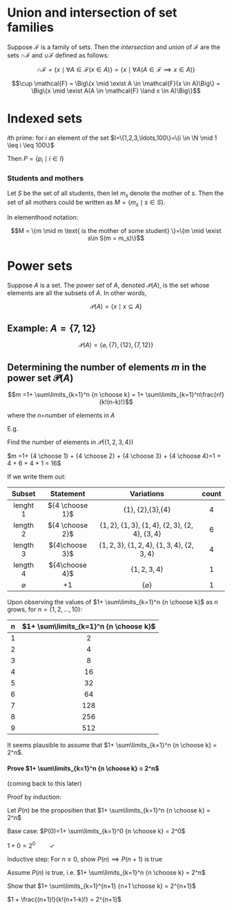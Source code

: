 # Union and intersection of set families

Suppose $\mathcal{F}$ is a family of sets. Then the _intersection_ and _union_ of $\mathcal{F}$ are the sets $\cap \mathcal{F}$ and $\cup \mathcal{F}$ defined as follows:

$$\cap \mathcal{F} = \Big\{x \mid \forall A \in \mathcal{F}(x \in A)\Big\} = \Big\{x \mid \forall A(A \in \mathcal{F} \implies x \in A)\Big\}$$

$$\cup \mathcal{F} = \Big\{x \mid \exist A \in \mathcal{F}(x \in A)\Big\} = \Big\{x \mid \exist A(A \in \mathcal{F} \land x \in A)\Big\}$$

# Indexed sets

$i$th prime: for $i$ an element of the set $I=\{1,2,3,\ldots,100\}=\{i \in \N \mid 1 \leq i \leq 100\}$

Then $P=\{p_i \mid i \in I\}$

### Students and mothers

Let $S$ be the set of all students, then let $m_s$ denote the mother of $s$. Then the set of all mothers could be written as $M=\{m_s \mid s \in S \}$.

In elementhood notation:

$$M = \{m \mid m \text{ is the mother of some student} \}=\{m \mid \exist s\in S(m = m_s)\}$$

# Power sets

Suppose $A$ is a set. The _power set_ of $A$, denoted $\mathscr{P}(A)$, is the set whose elements are all the subsets of $A$. In other words,

$$\mathscr{P}(A)=\{x \mid x \subseteq A\}$$

## Example: $A = \{7, 12\}$

$$\mathscr{P}(A) = \{\varnothing, \{7\}, \{12\}, \{7, 12\}\}$$

## Determining the number of elements $m$ in the power set $\mathscr{P}(A)$

$$m =1+ \sum\limits_{k=1}^n {n \choose k} = 1+ \sum\limits_{k=1}^n\frac{n!}{k!(n-k)!}$$

where the $n=$number of elements in $A$

E.g.

Find the number of elements in $\mathscr{P}(\{1,2,3,4\})$

$m =1+  {4 \choose 1} +  {4 \choose 2} + {4 \choose 3} + {4 \choose 4}=1 + 4 + 6 + 4 + 1 = 16$

If we write them out:

|    Subset     |    Statement    |                            Variations                            | count |
| :-----------: | :-------------: | :--------------------------------------------------------------: | :---: |
|   lenght 1    | ${4 \choose 1}$ |                 $\{1\}$, $\{2\}$,$\{3\}$,$\{4\}$                 |   4   |
|   length 2    | ${4 \choose 2}$ | $\{1,2\}$, $\{1,3\}$, $\{1,4\}$, $\{2,3\}$, $\{2,4\}$, $\{3,4\}$ |   6   |
|   length 3    | ${4\choose 3}$  |        $\{1,2,3\}$, $\{1,2,4\}$, $\{1,3,4\}$, $\{2,3,4\}$        |   4   |
|   length 4    | ${4\choose 4}$  |                          $\{1,2,3,4\}$                           |   1   |
| $\varnothing$ |       +1        |                        $\{\varnothing\}$                         |   1   |

Upon observing the values of $1+ \sum\limits_{k=1}^n {n \choose k}$ as $n$ grows, for $n=\{1,2,\ldots,10\}$:

|  n  | $1+ \sum\limits_{k=1}^n {n \choose k}$ |
| :-: | :------------------------------------: |
|  1  |                   2                    |
|  2  |                   4                    |
|  3  |                   8                    |
|  4  |                   16                   |
|  5  |                   32                   |
|  6  |                   64                   |
|  7  |                  128                   |
|  8  |                  256                   |
|  9  |                  512                   |

It seems plausible to assume that $1+ \sum\limits_{k=1}^n {n \choose k} = 2^n$.

#### Prove $1+ \sum\limits_{k=1}^n {n \choose k} = 2^n$

(coming back to this later)

Proof by induction:

Let $P(n)$ be the propositien that $1+ \sum\limits_{k=1}^n {n \choose k} = 2^n$

Base case: $P(0)=1+ \sum\limits_{k=1}^0 {n \choose k} = 2^0$

$1+ 0 = 2^0\qquad\checkmark$

Inductive step: For $n\geq 0$, show $P(n)\implies P(n+1)$ is true

Assume $P(n)$ is true, i.e. $1+ \sum\limits_{k=1}^n {n \choose k} = 2^n$

Show that $1+ \sum\limits_{k=1}^{n+1} {n+1 \choose k} = 2^{n+1}$

$1 + \frac{(n+1)!}{k!(n+1-k)!} = 2^{n+1}$

